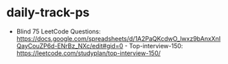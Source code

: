 # daily-track-ps
- Blind 75 LeetCode Questions: https://docs.google.com/spreadsheets/d/1A2PaQKcdwO_lwxz9bAnxXnIQayCouZP6d-ENrBz_NXc/edit#gid=0           - Top-interview-150: https://leetcode.com/studyplan/top-interview-150/
